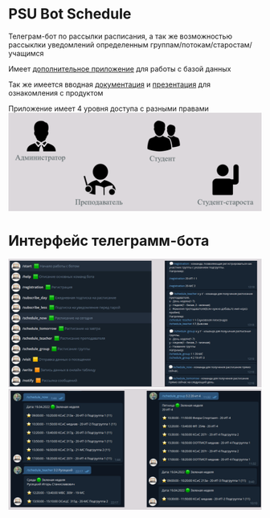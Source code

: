 # PSU Bot Schedule

Телеграм-бот по рассылки расписания, а так же возможностью рассыклки уведомлений определенным группам/потокам/старостам/учащимся

Имеет [дополнительное приложение](https://github.com/NikDub/ScheduleHelp) для работы с базой данных

Так же имеется вводная [документация](docs/ПЗ.pdf) и [презентация](docs/present.pptx) для ознакомления с продуктом

Приложение имеет 4 уровня доступа с разными правами
![1](docs/levl.png)

# Интерфейс телеграмм-бота
![2](docs/ex1.png)
![3](docs/ex2.png)
